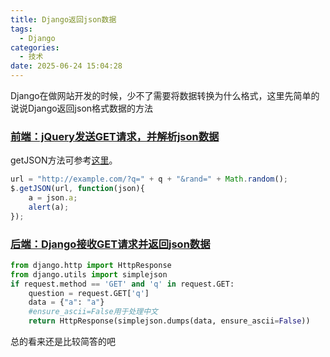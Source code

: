 ```yaml
---
title: Django返回json数据
tags:
  - Django
categories:
  - 技术
date: 2025-06-24 15:04:28
---
```


Django在做网站开发的时候，少不了需要将数据转换为什么格式，这里先简单的说说Django返回json格式数据的方法

### [前端：jQuery发送GET请求，并解析json数据](#1)

getJSON方法可参考[这里](http://www.w3school.com.cn/jquery/ajax_getjson.asp)。

```javascript
url = "http://example.com/?q=" + q + "&rand=" + Math.random();
$.getJSON(url, function(json){
    a = json.a;
    alert(a);
});
```

### [后端：Django接收GET请求并返回json数据](#2)

```python
from django.http import HttpResponse
from django.utils import simplejson
if request.method == 'GET' and 'q' in request.GET:
    question = request.GET['q']
    data = {"a": "a"}
    #ensure_ascii=False用于处理中文
    return HttpResponse(simplejson.dumps(data, ensure_ascii=False))
```

总的看来还是比较简答的吧

